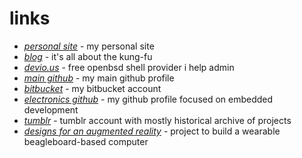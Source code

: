 __links__
=========

* _[personal site](http://www.kyleisom.net)_ - my personal site
* _[blog](http://www.kyleisom.net/blog)_ - it's all about the kung-fu
* _[devio.us](http://devio.us)_ - free openbsd shell provider i help admin
* _[main github](https://github.com/kisom)_ - my main github profile
* _[bitbucket](http://git.kyleisom.net)_ - my bitbucket account
* _[electronics github](https://github.com/brokenlcd)_ - my github profile 
focused on embedded development
* _[tumblr](http://brokenlcd.tumblr.com)_ - tumblr account with mostly
historical archive of projects
* _[designs for an augmented reality](http://arblog.kyleisom.com/)_ -
project to build a wearable beagleboard-based computer
